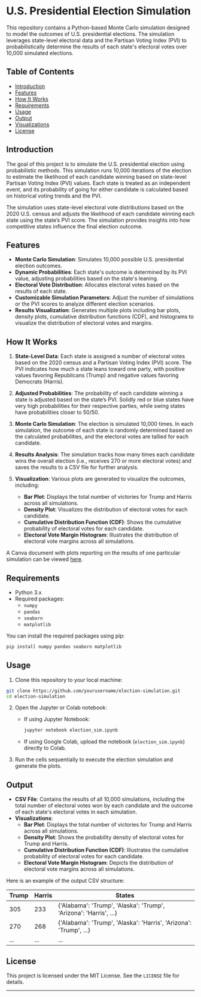# U.S. Presidential Election Simulation

This repository contains a Python-based Monte Carlo simulation designed to model the outcomes of U.S. presidential elections. The simulation leverages state-level electoral data and the Partisan Voting Index (PVI) to probabilistically determine the results of each state's electoral votes over 10,000 simulated elections.

## Table of Contents

- [Introduction](#introduction)
- [Features](#features)
- [How It Works](#how-it-works)
- [Requirements](#requirements)
- [Usage](#usage)
- [Output](#output)
- [Visualizations](#visualizations)
- [License](#license)

## Introduction

The goal of this project is to simulate the U.S. presidential election using probabilistic methods. This simulation runs 10,000 iterations of the election to estimate the likelihood of each candidate winning based on state-level Partisan Voting Index (PVI) values. Each state is treated as an independent event, and its probability of going for either candidate is calculated based on historical voting trends and the PVI.

The simulation uses state-level electoral vote distributions based on the 2020 U.S. census and adjusts the likelihood of each candidate winning each state using the state’s PVI score. The simulation provides insights into how competitive states influence the final election outcome.

## Features

- **Monte Carlo Simulation**: Simulates 10,000 possible U.S. presidential election outcomes.
- **Dynamic Probabilities**: Each state's outcome is determined by its PVI value, adjusting probabilities based on the state's leaning.
- **Electoral Vote Distribution**: Allocates electoral votes based on the results of each state.
- **Customizable Simulation Parameters**: Adjust the number of simulations or the PVI scores to analyze different election scenarios.
- **Results Visualization**: Generates multiple plots including bar plots, density plots, cumulative distribution functions (CDF), and histograms to visualize the distribution of electoral votes and margins.

## How It Works

1. **State-Level Data**: Each state is assigned a number of electoral votes based on the 2020 census and a Partisan Voting Index (PVI) score. The PVI indicates how much a state leans toward one party, with positive values favoring Republicans (Trump) and negative values favoring Democrats (Harris).

2. **Adjusted Probabilities**: The probability of each candidate winning a state is adjusted based on the state’s PVI. Solidly red or blue states have very high probabilities for their respective parties, while swing states have probabilities closer to 50/50.

3. **Monte Carlo Simulation**: The election is simulated 10,000 times. In each simulation, the outcome of each state is randomly determined based on the calculated probabilities, and the electoral votes are tallied for each candidate.

4. **Results Analysis**: The simulation tracks how many times each candidate wins the overall election (i.e., receives 270 or more electoral votes) and saves the results to a CSV file for further analysis.

5. **Visualization**: Various plots are generated to visualize the outcomes, including:
    - **Bar Plot**: Displays the total number of victories for Trump and Harris across all simulations.
    - **Density Plot**: Visualizes the distribution of electoral votes for each candidate.
    - **Cumulative Distribution Function (CDF)**: Shows the cumulative probability of electoral votes for each candidate.
    - **Electoral Vote Margin Histogram**: Illustrates the distribution of electoral vote margins across all simulations.

A Canva document with plots reporting on the results of one particular simulation can be viewed [here](https://www.canva.com/design/DAGPK3WzI70/VorPrV2s0f3tfbWqSRX-yQ/edit?utm_content=DAGPK3WzI70&utm_campaign=designshare&utm_medium=link2&utm_source=sharebutton).

## Requirements

- Python 3.x
- Required packages:
  - `numpy`
  - `pandas`
  - `seaborn`
  - `matplotlib`

You can install the required packages using pip:

```bash
pip install numpy pandas seaborn matplotlib
```

## Usage

1. Clone this repository to your local machine:

```bash
git clone https://github.com/yourusername/election-simulation.git
cd election-simulation
```

2. Open the Jupyter or Colab notebook:

   - If using Jupyter Notebook:
     ```bash
     jupyter notebook election_sim.ipynb
     ```
   - If using Google Colab, upload the notebook (`election_sim.ipynb`) directly to Colab.

3. Run the cells sequentially to execute the election simulation and generate the plots.

## Output

- **CSV File**: Contains the results of all 10,000 simulations, including the total number of electoral votes won by each candidate and the outcome of each state's electoral votes in each simulation.
- **Visualizations**: 
  - **Bar Plot**: Displays the total number of victories for Trump and Harris across all simulations.
  - **Density Plot**: Shows the probability density of electoral votes for Trump and Harris.
  - **Cumulative Distribution Function (CDF)**: Illustrates the cumulative probability of electoral votes for each candidate.
  - **Electoral Vote Margin Histogram**: Depicts the distribution of electoral vote margins across all simulations.

Here is an example of the output CSV structure:

| Trump | Harris | States                                                                 |
|-------|--------|------------------------------------------------------------------------|
| 305   | 233    | {'Alabama': 'Trump', 'Alaska': 'Trump', 'Arizona': 'Harris', ...}      |
| 270   | 268    | {'Alabama': 'Trump', 'Alaska': 'Harris', 'Arizona': 'Trump', ...}      |
| ...   | ...    | ...                                                                    |

## License

This project is licensed under the MIT License. See the `LICENSE` file for details.

---

